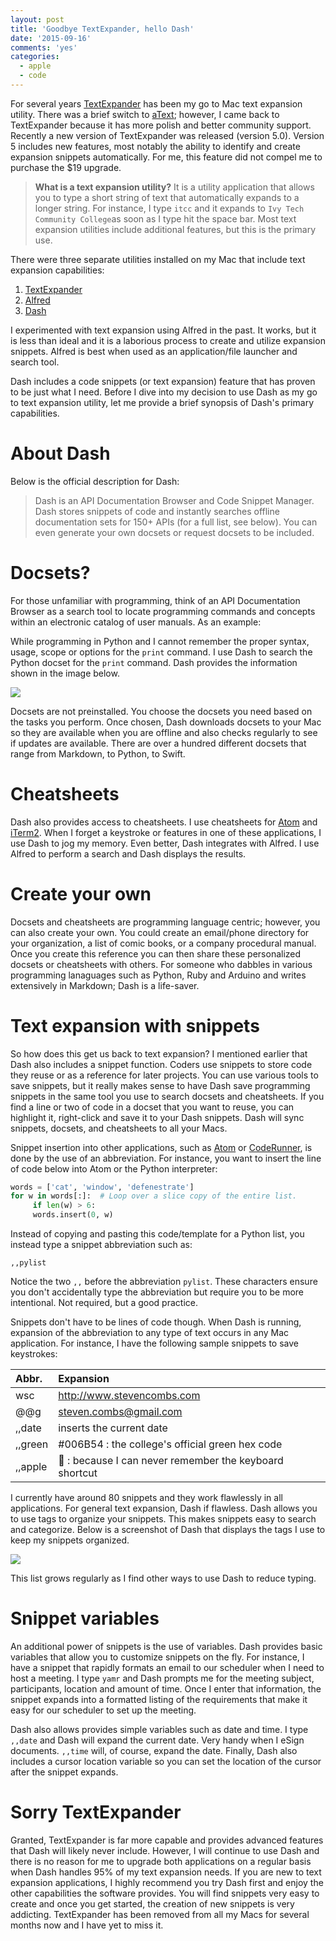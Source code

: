 ```yaml
---
layout: post
title: 'Goodbye TextExpander, hello Dash'
date: '2015-09-16'
comments: 'yes'
categories:
  - apple
  - code
---
```


For several years [TextExpander](https://smilesoftware.com/TextExpander/) has been my go to Mac text expansion utility. There was a brief switch to [aText](https://itunes.apple.com/us/app/atext/id488566438?mt=12&uo=4&at=10l9vL); however, I came back to TextExpander because it has more polish and better community support. Recently a new version of TextExpander was released (version 5.0). Version 5 includes new features, most notably the ability to identify and create expansion snippets automatically. For me, this feature did not compel me to purchase the $19 upgrade.

> **What is a text expansion utility?** It is a utility application that allows you to type a short string of text that automatically expands to a longer string. For instance, I type `itcc` and it expands to `Ivy Tech Community College`as soon as I type hit the space bar. Most text expansion utilities include additional features, but this is the primary use.

There were three separate utilities installed on my Mac that include text expansion capabilities:

1. [TextExpander](https://smilesoftware.com/TextExpander/)
2. [Alfred](https://itunes.apple.com/us/app/alfred/id405843582?mt=12&uo=4&at=10l9vL)
3. [Dash](https://itunes.apple.com/us/app/dash-3-api-docs-snippets./id449589707?mt=12&uo=4&at=10l9vL)

I experimented with text expansion using Alfred in the past. It works, but it is less than ideal and it is a laborious process to create and utilize expansion snippets. Alfred is best when used as an application/file launcher and search tool.

Dash includes a code snippets (or text expansion) feature that has proven to be just what I need. Before I dive into my decision to use Dash as my go to text expansion utility, let me provide a brief synopsis of Dash's primary capabilities.

# About Dash

Below is the official description for Dash:

> Dash is an API Documentation Browser and Code Snippet Manager. Dash stores snippets of code and instantly searches offline documentation sets for 150+ APIs (for a full list, see below). You can even generate your own docsets or request docsets to be included.

# Docsets?

For those unfamiliar with programming, think of an API Documentation Browser as a search tool to locate programming commands and concepts within an electronic catalog of user manuals. As an example:

While programming in Python and I cannot remember the proper syntax, usage, scope or options for the `print` command. I use Dash to search the Python docset for the `print` command. Dash provides the information shown in the image below.

![](http://www.stevencombs.com/images/posts/2015-09-16-goodbye-textexpander-hello-dash/python-print-example.png)

Docsets are not preinstalled. You choose the docsets you need based on the tasks you perform. Once chosen, Dash downloads docsets to your Mac so they are available when you are offline and also checks regularly to see if updates are available. There are over a hundred different docsets that range from Markdown, to Python, to Swift.

# Cheatsheets

Dash also provides access to cheatsheets. I use cheatsheets for [Atom](http://www.atom.io) and [iTerm2](https://www.iterm2.com/downloads.html). When I forget a keystroke or features in one of these applications, I use Dash to jog my memory. Even better, Dash integrates with Alfred. I use Alfred to perform a search and Dash displays the results.

# Create your own

Docsets and cheatsheets are programming language centric; however, you can also create your own. You could create an email/phone directory for your organization, a list of comic books, or a company procedural manual. Once you create this reference you can then share these personalized docsets or cheatsheets with others. For someone who dabbles in various programming lanaguages such as Python, Ruby and Arduino and writes extensively in Markdown; Dash is a life-saver.

# Text expansion with snippets

So how does this get us back to text expansion? I mentioned earlier that Dash also includes a snippet function. Coders use snippets to store code they reuse or as a reference for later projects. You can use various tools to save snippets, but it really makes sense to have Dash save programming snippets in the same tool you use to search docsets and cheatsheets. If you find a line or two of code in a docset that you want to reuse, you can highlight it, right-click and save it to your Dash snippets. Dash will sync snippets, docsets, and cheatsheets to all your Macs.

Snippet insertion into other applications, such as [Atom](http://www.atom.io) or [CodeRunner](https://itunes.apple.com/us/app/coderunner/id433335799?mt=12&uo=4&at=10l9vL), is done by the use of an abbreviation. For instance, you want to insert the line of code below into Atom or the Python interpreter:

``` Python
words = ['cat', 'window', 'defenestrate']
for w in words[:]:  # Loop over a slice copy of the entire list.
     if len(w) > 6:
     words.insert(0, w)
```

Instead of copying and pasting this code/template for a Python list, you instead type a snippet abbreviation such as:

`,,pylist`

Notice the two `,,` before the abbreviation `pylist`. These characters ensure you don't accidentally type the abbreviation but require you to be more intentional. Not required, but a good practice.

Snippets don't have to be lines of code though. When Dash is running, expansion of the abbreviation to any type of text occurs in any Mac application. For instance, I have the following sample snippets to save keystrokes:

| Abbr.   | Expansion                                              |
|:--------|:-------------------------------------------------------|
| wsc     | <http://www.stevencombs.com>                           |
| @@g     | <steven.combs@gmail.com>                               |
| ,,date  | inserts the current date                               |
| ,,green | #006B54 : the college's official green hex code        |
| ,,apple |  : because I can never remember the keyboard shortcut |

I currently have around 80 snippets and they work flawlessly in all applications. For general text expansion, Dash if flawless. Dash allows you to use tags to organize your snippets. This makes snippets easy to search and categorize. Below is a screenshot of Dash that displays the tags I use to keep my snippets organized. 

![](http://www.stevencombs.com/images/posts/2015-09-16-goodbye-textexpander-hello-dash/snippet-tags.png)

This list grows regularly as I find other ways to use Dash to reduce typing.

# Snippet variables

An additional power of snippets is the use of variables. Dash provides basic variables that allow you to customize snippets on the fly. For instance, I have a snippet that rapidly formats an email to our scheduler when I need to host a meeting. I type `yamr` and Dash prompts me for the meeting subject, participants, location and amount of time. Once I enter that information, the snippet expands into a formatted listing of the requirements that make it easy for our scheduler to set up the meeting.

Dash also allows provides simple variables such as date and time. I type `,,date` and Dash will expand the current date. Very handy when I eSign documents. `,,time` will, of course, expand the date. Finally, Dash also includes a cursor location variable so you can set the location of the cursor after the snippet expands.

# Sorry TextExpander

Granted, TextExpander is far more capable and provides advanced features that Dash will likely never include. However, I will continue to use Dash and there is no reason for me to upgrade both applications on a regular basis when Dash handles 95% of my text expansion needs. If you are new to text expansion applications, I highly recommend you try Dash first and enjoy the other capabilities the software provides. You will find snippets very easy to create and once you get started, the creation of new snippets is very addicting. TextExpander has been removed from all my Macs for several months now and I have yet to miss it.